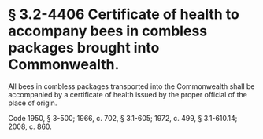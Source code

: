 # § 3.2-4406 Certificate of health to accompany bees in combless packages brought into Commonwealth.

<p>All bees in combless packages transported into the Commonwealth shall be accompanied by a certificate of health issued by the proper official of the place of origin.</p><p>Code 1950, § 3-500; 1966, c. 702, § 3.1-605; 1972, c. 499, § 3.1-610.14; 2008, c. <a href='http://lis.virginia.gov/cgi-bin/legp604.exe?081+ful+CHAP0860'>860</a>.</p>